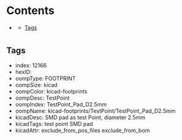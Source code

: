 



Contents
========

* [](#)
	* [Tags](#tags)

# 

## Tags

- index: 12166
- hexID: 
- oompType: FOOTPRINT
- oompSize: kicad
- oompColor: kicad-footprints
- oompDesc: TestPoint
- oompIndex: TestPoint_Pad_D2.5mm
- oompName: kicad-footprints/TestPoint/TestPoint_Pad_D2.5mm
- kicadDesc: SMD pad as test Point, diameter 2.5mm
- kicadTags: test point SMD pad
- kicadAttr: exclude_from_pos_files exclude_from_bom
